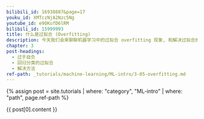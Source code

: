 ```yaml
---
bilibili_id: 16938887&page=17
youku_id: XMTczNjA2Nzc5Ng
youtube_id: e9OKufD6lRM
bilibili_id: 15999993
title: 什么是过拟合 (Overfitting)
description: 今天我们会来聊聊机器学习中的过拟合 overfitting 现象, 和解决过拟合的方法. 在细说之前, 我们先用实际生活中的一个例子来比喻一下过拟合现象. 说白了, 就是机器学习模型于自信. 已经到了自负的阶段了. 那自负的坏处, 大家也知道, 就是在自己的小圈子里表现非凡,  不过在现实的大圈子里却往往处处碰壁. 所以在这个简介里,  我们把自负和过拟合画上等号.
chapter: 3
post-headings:
  - 过于自负
  - 回归分类的过拟合
  - 解决方法
ref-path: _tutorials/machine-learning/ML-intro/3-05-overfitting.md
---
```



{% assign post = site.tutorials | where: "category", "ML-intro" | where: "path", page.ref-path %}

{{ post[0].content }}